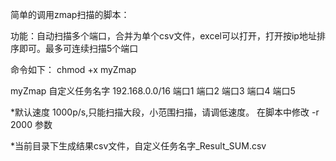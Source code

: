 ﻿简单的调用zmap扫描的脚本：

功能：自动扫描多个端口，合并为单个csv文件，excel可以打开，打开按ip地址排序即可。最多可连续扫描5个端口

命令如下： chmod +x myZmap

myZmap 自定义任务名字 192.168.0.0/16 端口1 端口2 端口3 端口4 端口5

*默认速度 1000p/s,只能扫描大段，小范围扫描，请调低速度。 在脚本中修改 -r 2000 参数

*当前目录下生成结果csv文件，自定义任务名字_Result_SUM.csv